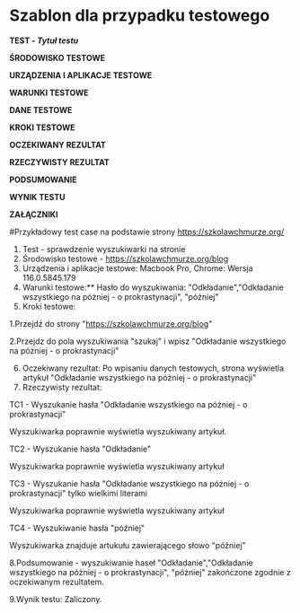 # Szablon dla przypadku testowego 

**TEST - _Tytuł testu_**

**ŚRODOWISKO TESTOWE**

**URZĄDZENIA I APLIKACJE TESTOWE**

**WARUNKI TESTOWE**

**DANE TESTOWE**

**KROKI TESTOWE**

**OCZEKIWANY REZULTAT**

**RZECZYWISTY REZULTAT**

**PODSUMOWANIE**

**WYNIK TESTU**

**ZAŁĄCZNIKI**

#Przykładowy test case na podstawie strony https://szkolawchmurze.org/

1. Test - sprawdzenie wyszukiwarki na stronie
2. Środowisko testowe - https://szkolawchmurze.org/blog
3. Urządzenia i aplikacje testowe:
Macbook Pro, Chrome: Wersja 116.0.5845.179
4. Warunki testowe:**
Hasło do wyszukiwania: "Odkładanie","Odkładanie wszystkiego na póżniej - o prokrastynacji", "póżniej"
5. Kroki testowe:
   
1.Przejdź do strony "https://szkolawchmurze.org/blog"

  
2.Przejdz do pola wyszukiwania "szukaj" i wpisz "Odkładanie wszystkiego na póżniej - o prokrastynacji"

  
6. Oczekiwany rezultat: Po wpisaniu danych testowych, strona wyświetla artykuł "Odkładanie wszystkiego na póżniej - o prokrastynacji"
7. Rzeczywisty rezultat:

TC1 - Wyszukanie hasła "Odkładanie wszystkiego na póżniej - o prokrastynacji"


Wyszukiwarka poprawnie wyświetla wyszukiwany artykuł.


TC2 - Wyszukanie hasła "Odkładanie"


Wyszukiwarka poprawnie wyświetla wyszukiwany artykuł


TC3 - Wyszukanie hasła "Odkładanie wszystkiego na póżniej - o prokrastynacji" tylko wielkimi literami


Wyszukiwarka poprawnie wyświetla wyszukiwany artykuł


TC4 - Wyszukiwanie hasła "później"


Wyszukiwarka znajduje artukułu zawierającego słowo "później"


8.Podsumowanie - wyszukiwanie haseł "Odkładanie","Odkładanie wszystkiego na póżniej - o prokrastynacji", "póżniej" zakończone zgodnie z oczekiwanym rezultatem.


9.Wynik testu: Zaliczony. 

